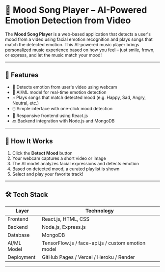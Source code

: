 # 🎵 Mood Song Player – AI-Powered Emotion Detection from Video

The **Mood Song Player** is a web-based application that detects a user's mood from a video using facial emotion recognition and plays songs that match the detected emotion. This AI-powered music player brings personalized music experience based on how you feel – just smile, frown, or express, and let the music match your mood!

---

## 🌟 Features

- 🎥 Detects emotion from user's video using webcam
- 🧠 AI/ML model for real-time emotion detection
- 🎶 Plays songs that match detected mood (e.g. Happy, Sad, Angry, Neutral, etc.)
- 🖱️ Simple interface with one-click mood detection
- 📱 Responsive frontend using React.js
- 🔙 Backend integration with Node.js and MongoDB 

---

## 🚀 How It Works

1. Click the **Detect Mood** button
2. Your webcam captures a short video or image
3. The AI model analyzes facial expressions and detects emotion
4. Based on detected mood, a curated playlist is shown
5. Select and play your favorite track!

---

## 🛠️ Tech Stack

| Layer        | Technology                 |
|--------------|----------------------------|
| Frontend     | React.js, HTML, CSS        |
| Backend      | Node.js, Express.js  |
| Database     | MongoDB       |
| AI/ML Model  | TensorFlow.js / face-api.js / custom emotion model |
| Deployment   | GitHub Pages / Vercel / Heroku / Render |

---


